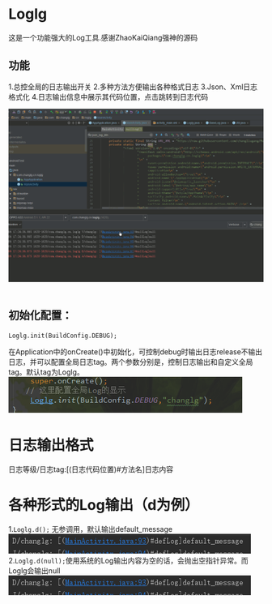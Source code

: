 # Loglg
这是一个功能强大的Log工具.感谢ZhaoKaiQiang强神的源码

## 功能
1.总控全局的日志输出开关
2.多种方法方便输出各种格式日志
3.Json、Xml日志格式化
4.日志输出信息中展示其代码位置，点击跳转到日志代码

![](https://github.com/changliugang/Loglg/raw/master/art/loglg.gif)  
  
## 初始化配置：
```
Loglg.init(BuildConfig.DEBUG);
```
在Application中的onCreate()中初始化，可控制debug时输出日志release不输出日志，并可以配置全局日志tag。两个参数分别是，控制日志输出和自定义全局tag。默认tag为Loglg。
![](https://github.com/changliugang/Loglg/raw/master/art/global_init.png)

# 日志输出格式
日志等级/日志tag:[(日志代码位置)#方法名]日志内容

# 各种形式的Log输出（d为例）
1.```Loglg.d();``` 无参调用，默认输出default_message
![](https://github.com/changliugang/Loglg/raw/master/art/no_arguments.png)
2.```Loglg.d(null);```使用系统的Log输出内容为空的话，会抛出空指针异常。而Loglg会输出null
![](https://github.com/changliugang/Loglg/raw/master/art/no_arguments.png)






